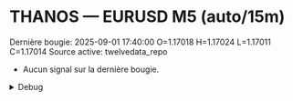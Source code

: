 # THANOS — EURUSD M5 (auto/15m)
Dernière bougie: 2025-09-01 17:40:00  O=1.17018  H=1.17024  L=1.17011  C=1.17014
Source active: twelvedata_repo

- Aucun signal sur la dernière bougie.

<details><summary>Debug</summary>

- TD_API_KEY manquant.

</details>